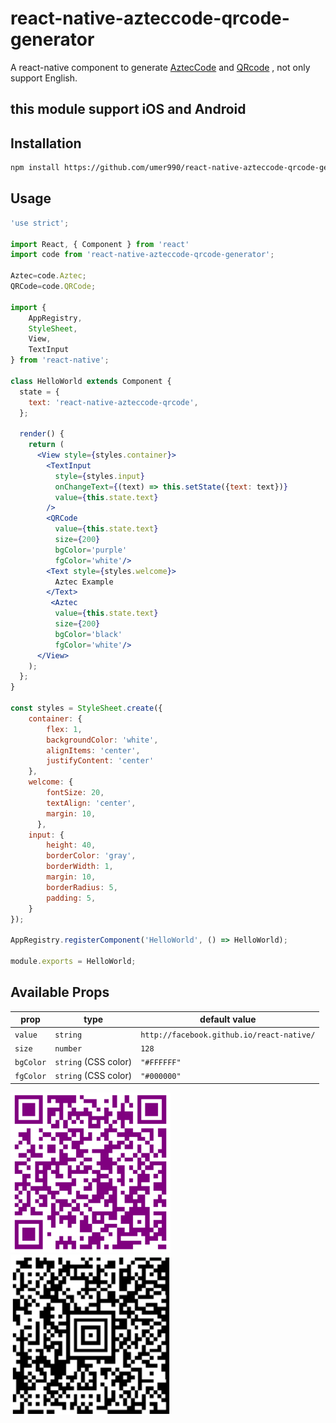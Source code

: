 # react-native-azteccode-qrcode-generator
A react-native component to generate [AztecCode](http://members.chello.at/easyfilter/barcode.js) and [QRcode](http://en.wikipedia.org/wiki/QR_code) , not only support English.

## this module support iOS and Android

## Installation
```sh
npm install https://github.com/umer990/react-native-azteccode-qrcode-generator/tarball/master --save-dev
```
## Usage
```jsx
'use strict';

import React, { Component } from 'react'
import code from 'react-native-azteccode-qrcode-generator';

Aztec=code.Aztec;
QRCode=code.QRCode;

import {
    AppRegistry,
    StyleSheet,
    View,
    TextInput
} from 'react-native';

class HelloWorld extends Component {
  state = {
    text: 'react-native-azteccode-qrcode',
  };

  render() {
    return (
      <View style={styles.container}>
        <TextInput
          style={styles.input}
          onChangeText={(text) => this.setState({text: text})}
          value={this.state.text}
        />
        <QRCode
          value={this.state.text}
          size={200}
          bgColor='purple'
          fgColor='white'/>
        <Text style={styles.welcome}>
          Aztec Example
        </Text>
         <Aztec
          value={this.state.text}
          size={200}
          bgColor='black'
          fgColor='white'/>
      </View>
    );
  };
}

const styles = StyleSheet.create({
    container: {
        flex: 1,
        backgroundColor: 'white',
        alignItems: 'center',
        justifyContent: 'center'
    },
    welcome: {
        fontSize: 20,
        textAlign: 'center',
        margin: 10,
      },
    input: {
        height: 40,
        borderColor: 'gray',
        borderWidth: 1,
        margin: 10,
        borderRadius: 5,
        padding: 5,
    }
});

AppRegistry.registerComponent('HelloWorld', () => HelloWorld);

module.exports = HelloWorld;
```
## Available Props

prop      | type                 | default value
----------|----------------------|--------------
`value`   | `string`             | `http://facebook.github.io/react-native/`
`size`    | `number`             | `128`
`bgColor` | `string` (CSS color) | `"#FFFFFF"`
`fgColor` | `string` (CSS color) | `"#000000"`

<img src='qrcode.png' height = '256' width = '256'/>
<img src='azteccode.png' height = '256' width = '256'/>

